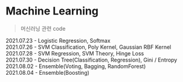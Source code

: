 # Machine Learning  
> 머신러닝 관련 code

2021.07.23 - Logistic Regression, Softmax  
2021.07.26 - SVM Classification, Poly Kernel, Gaussian RBF Kernel  
2021.07.28 - SVM Regression, SVM Theory, Hinge Loss  
2021.07.30 - Decision Tree(Classification, Regression), Gini / Entropy  
2021.08.02 - Ensemble(Voting, Bagging, RandomForest)  
2021.08.04 - Ensemble(Boosting)
